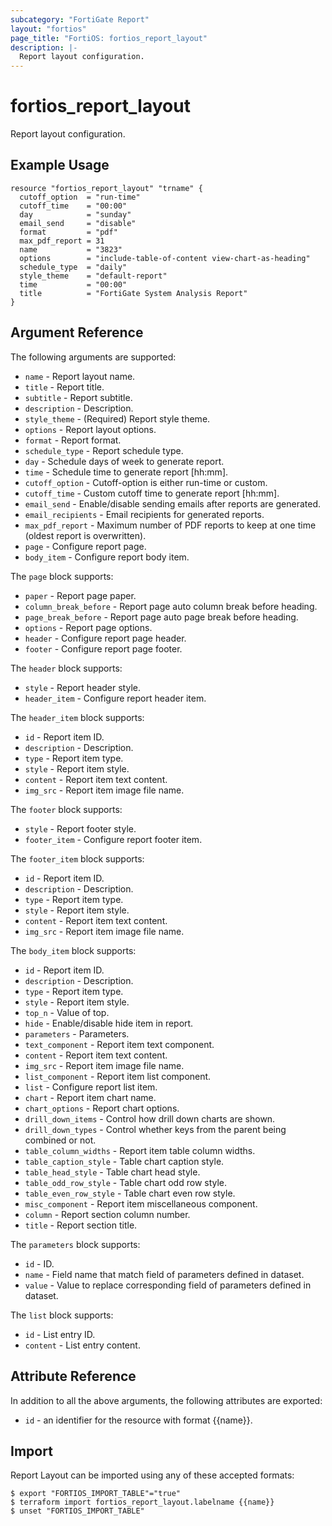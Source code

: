 ```yaml
---
subcategory: "FortiGate Report"
layout: "fortios"
page_title: "FortiOS: fortios_report_layout"
description: |-
  Report layout configuration.
---
```


# fortios_report_layout
Report layout configuration.

## Example Usage

```hcl
resource "fortios_report_layout" "trname" {
  cutoff_option  = "run-time"
  cutoff_time    = "00:00"
  day            = "sunday"
  email_send     = "disable"
  format         = "pdf"
  max_pdf_report = 31
  name           = "3823"
  options        = "include-table-of-content view-chart-as-heading"
  schedule_type  = "daily"
  style_theme    = "default-report"
  time           = "00:00"
  title          = "FortiGate System Analysis Report"
}
```

## Argument Reference

The following arguments are supported:

* `name` - Report layout name.
* `title` - Report title.
* `subtitle` - Report subtitle.
* `description` - Description.
* `style_theme` - (Required) Report style theme.
* `options` - Report layout options.
* `format` - Report format.
* `schedule_type` - Report schedule type.
* `day` - Schedule days of week to generate report.
* `time` - Schedule time to generate report [hh:mm].
* `cutoff_option` - Cutoff-option is either run-time or custom.
* `cutoff_time` - Custom cutoff time to generate report [hh:mm].
* `email_send` - Enable/disable sending emails after reports are generated.
* `email_recipients` - Email recipients for generated reports.
* `max_pdf_report` - Maximum number of PDF reports to keep at one time (oldest report is overwritten).
* `page` - Configure report page.
* `body_item` - Configure report body item.

The `page` block supports:

* `paper` - Report page paper.
* `column_break_before` - Report page auto column break before heading.
* `page_break_before` - Report page auto page break before heading.
* `options` - Report page options.
* `header` - Configure report page header.
* `footer` - Configure report page footer.

The `header` block supports:

* `style` - Report header style.
* `header_item` - Configure report header item.

The `header_item` block supports:

* `id` - Report item ID.
* `description` - Description.
* `type` - Report item type.
* `style` - Report item style.
* `content` - Report item text content.
* `img_src` - Report item image file name.

The `footer` block supports:

* `style` - Report footer style.
* `footer_item` - Configure report footer item.

The `footer_item` block supports:

* `id` - Report item ID.
* `description` - Description.
* `type` - Report item type.
* `style` - Report item style.
* `content` - Report item text content.
* `img_src` - Report item image file name.

The `body_item` block supports:

* `id` - Report item ID.
* `description` - Description.
* `type` - Report item type.
* `style` - Report item style.
* `top_n` - Value of top.
* `hide` - Enable/disable hide item in report.
* `parameters` - Parameters.
* `text_component` - Report item text component.
* `content` - Report item text content.
* `img_src` - Report item image file name.
* `list_component` - Report item list component.
* `list` - Configure report list item.
* `chart` - Report item chart name.
* `chart_options` - Report chart options.
* `drill_down_items` - Control how drill down charts are shown.
* `drill_down_types` - Control whether keys from the parent being combined or not.
* `table_column_widths` - Report item table column widths.
* `table_caption_style` - Table chart caption style.
* `table_head_style` - Table chart head style.
* `table_odd_row_style` - Table chart odd row style.
* `table_even_row_style` - Table chart even row style.
* `misc_component` - Report item miscellaneous component.
* `column` - Report section column number.
* `title` - Report section title.

The `parameters` block supports:

* `id` - ID.
* `name` - Field name that match field of parameters defined in dataset.
* `value` - Value to replace corresponding field of parameters defined in dataset.

The `list` block supports:

* `id` - List entry ID.
* `content` - List entry content.


## Attribute Reference

In addition to all the above arguments, the following attributes are exported:
* `id` - an identifier for the resource with format {{name}}.

## Import

Report Layout can be imported using any of these accepted formats:
```
$ export "FORTIOS_IMPORT_TABLE"="true"
$ terraform import fortios_report_layout.labelname {{name}}
$ unset "FORTIOS_IMPORT_TABLE"
```
